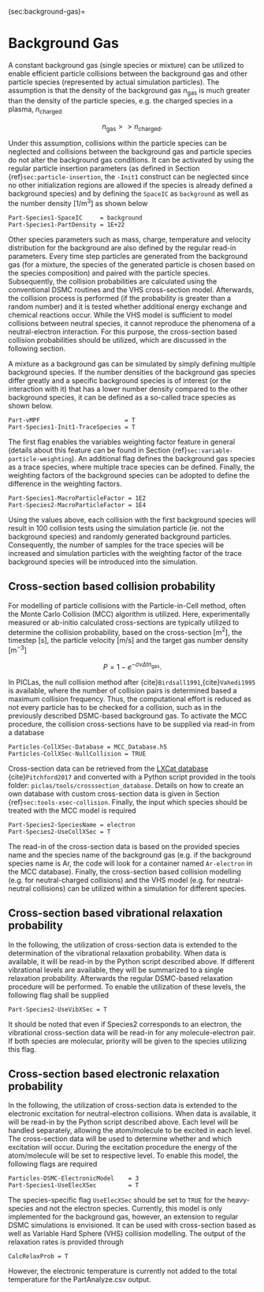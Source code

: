 (sec:background-gas)=
# Background Gas

A constant background gas (single species or mixture) can be utilized to enable efficient particle collisions between the
background gas and other particle species (represented by actual simulation particles). The assumption is that the density of the
background gas $n_{\mathrm{gas}}$ is much greater than the density of the particle species, e.g. the charged species in a plasma,
$n_{\mathrm{charged}}$

$$ n_{\mathrm{gas}} >> n_{\mathrm{charged}}.$$

Under this assumption, collisions within the particle species can be neglected and collisions between the background gas and
particle species do not alter the background gas conditions. It can be activated by using the regular particle insertion parameters
(as defined in Section {ref}`sec:particle-insertion`, the `-Init1` construct can be neglected since no other
initialization regions are allowed if the species is already defined a background species) and by defining the `SpaceIC` as
`background` as well as the number density [1/m$^3$] as shown below

    Part-Species1-SpaceIC     = background
    Part-Species1-PartDensity = 1E+22

Other species parameters such as mass, charge, temperature and velocity distribution for the background are also defined by the
regular read-in parameters. Every time step particles are generated from the background gas (for a mixture, the species of the generated particle is chosen
based on the species composition) and paired with the particle species. Subsequently, the collision probabilities are calculated
using the conventional DSMC routines and the VHS cross-section model. Afterwards, the collision process is performed (if the
probability is greater than a random number) and it is tested whether additional energy exchange and chemical reactions occur.
While the VHS model is sufficient to model collisions between neutral species, it cannot reproduce the phenomena of a
neutral-electron interaction. For this purpose, the cross-section based collision probabilities should be utilized, which are
discussed in the following section.

A mixture as a background gas can be simulated by simply defining multiple background species. If the number densities of the background gas species differ greatly and a specific background species is of interest (or the interaction with it) that has a lower number density compared to the other background species, it can be defined as a so-called trace species as shown below.

    Part-vMPF                        = T
    Part-Species1-Init1-TraceSpecies = T

The first flag enables the variables weighting factor feature in general (details about this feature can be found in Section {ref}`sec:variable-particle-weighting`). An additional flag defines the background gas species as a trace species, where multiple trace species can be defined. Finally, the weighting factors of the background species can be adopted to define the difference in the weighting factors.

    Part-Species1-MacroParticleFactor = 1E2
    Part-Species2-MacroParticleFactor = 1E4

Using the values above, each collision with the first background species will result in 100 collision tests using the simulation particle (ie. not the background species) and randomly generated background particles. Consequently, the number of samples for the trace species will be increased and simulation particles with the weighting factor of the trace background species will be introduced into the simulation.

## Cross-section based collision probability

For modelling of particle collisions with the Particle-in-Cell method, often the Monte Carlo Collision (MCC) algorithm is utilized.
Here, experimentally measured or ab-initio calculated cross-sections are typically utilized to determine the collision probability,
based on the cross-section [m$^2$], the timestep [s], the particle velocity [m/s] and the target gas number density [m$^{-3}$]

$$ P = 1 - e^{-\sigma v \Delta t n_{\mathrm{gas}}}.$$

In PICLas, the null collision method after {cite}`Birdsall1991`,{cite}`Vahedi1995` is available, where the number of collision
pairs is determined based a maximum collision frequency. Thus, the computational effort is reduced as not every particle has to be
checked for a collision, such as in the previously described DSMC-based background gas. To activate the MCC procedure, the
collision cross-sections have to be supplied via read-in from a database

    Particles-CollXSec-Database = MCC_Database.h5
    Particles-CollXSec-NullCollision = TRUE

Cross-section data can be retrieved from the [LXCat database](https://fr.lxcat.net/home/) {cite}`Pitchford2017` and converted with
a Python script provided in the tools folder: `piclas/tools/crosssection_database`. Details on how to create an own database with
custom cross-section data is given in Section {ref}`sec:tools-xsec-collision`. Finally, the input which species should be treated with the MCC
model is required

    Part-Species2-SpeciesName = electron
    Part-Species2-UseCollXSec = T

The read-in of the cross-section data is based on the provided species name and the species name of the background gas (e.g. if the
background species name is Ar, the code will look for a container named `Ar-electron` in the MCC database). Finally, the
cross-section based collision modelling (e.g. for neutral-charged collisions) and the VHS model (e.g. for neutral-neutral
collisions) can be utilized within a simulation for different species.

## Cross-section based vibrational relaxation probability

In the following, the utilization of cross-section data is extended to the determination of the vibrational relaxation probability.
When data is available, it will be read-in by the Python script described above. If different vibrational levels are available,
they will be summarized to a single relaxation probability. Afterwards the regular DSMC-based relaxation procedure will be
performed. To enable the utilization of these levels, the following flag shall be supplied

    Part-Species2-UseVibXSec = T

It should be noted that even if Species2 corresponds to an electron, the vibrational cross-section data will be read-in for any
molecule-electron pair. If both species are molecular, priority will be given to the species utilizing this flag.

## Cross-section based electronic relaxation probability

In the following, the utilization of cross-section data is extended to the electronic excitation for neutral-electron collisions. When data is available, it will be read-in by the Python script described above. Each level will be handled separately, allowing the atom/molecule to be excited in each level. The cross-section data will be used to determine whether and which excitation will occur. During the excitation procedure the energy of the atom/molecule will be set to respective level. To enable this model, the following flags are required

    Particles-DSMC-ElectronicModel    = 3
    Part-Species1-UseElecXSec         = T

The species-specific flag `UseElecXSec` should be set to `TRUE` for the heavy-species and not the electron species. Currently, this model is only implemented for the background gas, however, an extension to regular DSMC simulations is envisioned. It can be used with cross-section based as well as Variable Hard Sphere (VHS) collision modelling. The output of the relaxation rates is provided through

    CalcRelaxProb = T

However, the electronic temperature is currently not added to the total temperature for the PartAnalyze.csv output.
